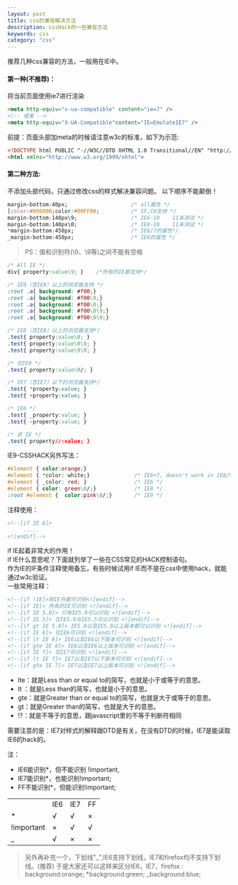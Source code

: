 ```yaml
---
layout: post
title: css的兼容解决方法
description: cssHack的一些兼容方法
keywords: css
category: "css"
---
```


推荐几种css兼容的方法，一般用在IE中。

#### 第一种(不推荐)：

将当前页面使用ie7进行渲染 

```html
<meta http-equiv="x-ua-compatible" content="ie=7" />
<!-- 或者 -->
<meta http-equiv="X-UA-Compatible"content="IE=EmulateIE7" />
```

<!-- more -->

前提：页面头部加meta的时候请注意w3c的标准，如下为示范:

```html
<!DOCTYPE html PUBLIC "-//W3C//DTD XHTML 1.0 Transitional//EN" "http://www.w3.org/TR/xhtml1/DTD/xhtml1-transitional.dtd">
<html xmlns="http://www.w3.org/1999/xhtml">
```

#### 第二种方法:

不添加头部代码，只通过修改css的样式解决兼容问题。
以下顺序不能颠倒！

```css
margin-bottom:40px;                    /* all属性 */
[color:#000000;color:#00FF00;          /* SF,CH支持 */
margin-bottom:140px\9;                 /* IE6-10    11未测试 */
margin-bottom:140px\0;                 /* IE8-10    11未测试 */
*margin-bottom:450px;                  /* IE6/7的属性*/  
_margin-bottom:450px;                  /* IE6的属性 */
```

> PS：值和识别符(\0、\9等)之间不能有空格

```css
/* All IE */
div{ property:value\9; }    /*所有的IE都支持*/ 

/* IE9（含IE9）以上的浏览器支持 */
:root .a{ background: #f00;}
:root .a{ background: #f00\9;}
:root .a{ background: #f00\0;}
:root .a{ background: #f00\0\9;}
:root .a{ background: #f00\9\0;}

/* IE8（含IE8）以上的浏览器支持*/
.test{ property:value\0; }
.test{ property:value\0\9; }
.test{ property:value\9\0; }

/* 仅IE8 */
.test{ property:value\0/; }

/* IE7（含IE7）以下的浏览器支持*/
.test{ *property:value; } 
.test{ +property:value; }

/* IE6 */
.test{ _property:value; }
.test{ -property:value; }

/* 非 IE */
.test{ property//:value; }
```

IE9-CSSHACK另外写法：

```css
#element { color:orange;}
#element { *color: white;}              /* IE6+7, doesn't work in IE8/9 as IE7 */
#element { _color: red; }               /* IE6 */
#element { color: green\0/;}            /* IE8 */
:root #element {  color:pink\0/;}       /* IE9 */
```

注释使用：

```html
<!--[if IE 6]>
     .....
<![endif]-->
```

if IE起着非常大的作用！ <br />
if IE什么意思呢？下面就列举了一些在CSS常见的HACK控制语句。 <br />
作为IE的IF条件注释使用备忘，有些时候试用if IE而不是在css中使用hack，就能通过w3c验证。 <br />
一些常用注释：

```html
<!--[if !IE]>除IE外都可识别<![endif]-->
<!--[if IE]> 所有的IE可识别 <![endif]-->
<!--[if IE 5.0]> 只有IE5.0可以识别 <![endif]-->
<!--[if IE 5]> 仅IE5.0与IE5.5可以识别 <![endif]-->
<!--[if gt IE 5.0]> IE5.0以及IE5.0以上版本都可以识别 <![endif]-->
<!--[if IE 6]> 仅IE6可识别 <![endif]-->
<!--[if lt IE 6]> IE6以及IE6以下版本可识别 <![endif]-->
<!--[if gte IE 6]> IE6以及IE6以上版本可识别 <![endif]-->
<!--[if IE 7]> 仅IE7可识别 <![endif]-->
<!--[if lt IE 7]> IE7以及IE7以下版本可识别 <![endif]-->
<!--[if gte IE 7]> IE7以及IE7以上版本可识别 <![endif]-->
```

- lte：就是Less than or equal to的简写，也就是小于或等于的意思。
- lt ：就是Less than的简写，也就是小于的意思。
- gte：就是Greater than or equal to的简写，也就是大于或等于的意思。
- gt：就是Greater than的简写，也就是大于的意思。
- !?：就是不等于的意思，跟javascript里的不等于判断符相同

需要注意的是：IE7对样式的解释跟DTD是有关，在没有DTD的时候，IE7是能读取IE6的hack的。<br />

注：

- IE6能识别*，但不能识别 !important,
- IE7能识别*，也能识别!important;
- FF不能识别*，但能识别!important;

<table style="width:400px;">
    <tr>
        <td></td>
        <td>IE6</td>
        <td>IE7</td>
        <td>FF</td>
    </tr>
    <tr>
        <td>*</td>
        <td>√</td>
        <td>√</td>
        <td>×</td>
    </tr>
    <tr>
        <td>!important</td>
        <td>×</td>
        <td>√</td>
        <td>√</td>
    </tr>
    <tr>
        <td>_</td>
        <td>√</td>
        <td>×</td>
        <td>×</td>
    </tr>
</table>

> 另外再补充一个，下划线"_",IE6支持下划线，IE7和firefox均不支持下划线。(推荐) 于是大家还可以这样来区分IE6，IE7，firefox  : background:orange; *background:green; _background:blue;